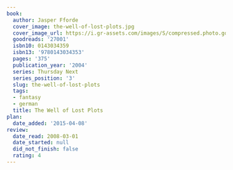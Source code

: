 ```yaml
---
book:
  author: Jasper Fforde
  cover_image: the-well-of-lost-plots.jpg
  cover_image_url: https://i.gr-assets.com/images/S/compressed.photo.goodreads.com/books/1304713470l/27001._SX98_.jpg
  goodreads: '27001'
  isbn10: 0143034359
  isbn13: '9780143034353'
  pages: '375'
  publication_year: '2004'
  series: Thursday Next
  series_position: '3'
  slug: the-well-of-lost-plots
  tags:
  - fantasy
  - german
  title: The Well of Lost Plots
plan:
  date_added: '2015-04-08'
review:
  date_read: 2008-03-01
  date_started: null
  did_not_finish: false
  rating: 4
---
```

